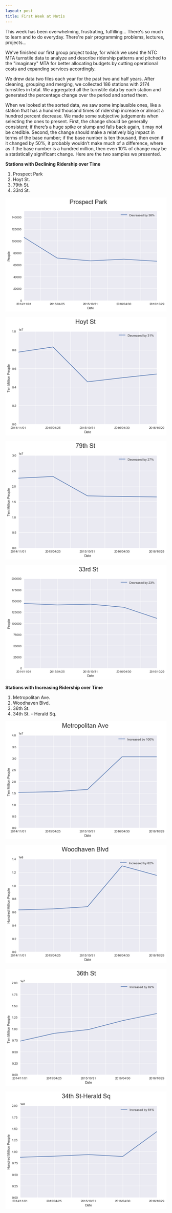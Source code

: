 ```yaml
---
layout: post
title: First Week at Metis
---
```


This week has been overwhelming, frustrating, fulfilling... There's so much to learn and to do everyday. There're pair programming problems, lectures, projects...

We've finished our first group project today, for which we used the NTC MTA turnstile data to analyze and describe ridership patterns and pitched to the "imaginary" MTA for better allocating budgets by cutting operational costs and expanding services accordingly.

We drew data two files each year for the past two and half years. After cleaning, grouping and merging, we collected 186 stations with 2174 turnstiles in total. We aggregated all the turnstile data by each station and generated the percentage change over the period and sorted them.

When we looked at the sorted data, we saw some implausible ones, like a station that has a hundred thousand times of ridership increase or almost a hundred percent decrease. We made some subjective judgements when selecting the ones to present. First, the change should be generally consistent; if there’s a huge spike or slump and falls back again, it may not be credible. Second, the change should make a relatively big impact in terms of the base number; if the base number is ten thousand, then even if it changed by 50%, it probably wouldn’t make much of a difference, where as if the base number is a hundred million, then even 10% of change may be a statistically significant change. Here are the two samples we presented.

**Stations with Declining Ridership over Time**

1. Prospect Park
2. Hoyt St.
3. 79th St.
4. 33rd St.


![Prospect Park decrease in MTA turnstile entries over time](images/prospect_park.png)

![Hoyt Street station decrease in MTA turnstile entries over time](images/hoyt_street.png)

![79th Street station decrease in MTA turnstile entries over time](images/seventy_ninth_street.png)

![33rd Street station decrease in MTA turnstile entries over time](images/thirty_third_street.png)

**Stations with Increasing Ridership over Time**
 
1. Metropolitan Ave.
2. Woodhaven Blvd.
3. 36th St.
4. 34th St. - Herald Sq.

![Metropolitan Ave. station increase in MTA turnstile entries over time](images/metropolitan_ave.png)
 
![Woodhaven Blvd. station increase in MTA turnstile entries over time](images/woodhaven_blvd.png)

![36th St. station increase in MTA turnstile entries over time](images/thirty_sixth_street.png)

![34th St. - Herald Sq. station increase in MTA turnstile entries over time](images/thirty_fourth_street_herald_square.png)

